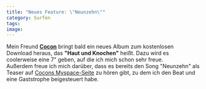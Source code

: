 ```yaml
---
title: "Neues Feature: \"Neunzehn\""
category: Surfen
tags: 
image: 
---
```


Mein Freund [**Cocon**](http://www.myspace.com/dercocon ) bringt bald ein neues Album zum kostenlosen Download heraus, das **"Haut und Knochen"** heißt. Dazu wird es coolerweise eine 7" geben, auf die ich mich schon sehr freue.  
Außerdem freue ich mich darüber, dass es bereits den Song "Neunzehn" als Teaser auf [Cocons Myspace-Seite](http://myspace.com/dercocon) zu hören gibt, zu dem ich den Beat und eine Gaststrophe beigesteuert habe.